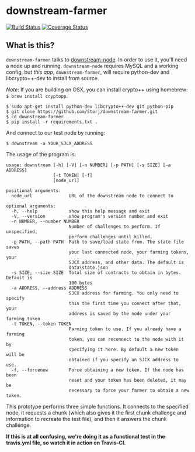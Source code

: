 downstream-farmer
=================

[![Build Status](https://travis-ci.org/Storj/downstream-farmer.svg?branch=master)](https://travis-ci.org/Storj/downstream-farmer)  [![Coverage Status](https://img.shields.io/coveralls/Storj/downstream-farmer.svg)](https://coveralls.io/r/Storj/downstream-farmer?branch=master)


## What is this?

`downstream-farmer` talks to [downstream-node](https://github.com/Storj/downstream-node).  In order to use it, you'll need a node up and running.  `downstream-node` requires MySQL and a working config, but *this app*, `downstream-farmer`, will require python-dev and libcrypto++-dev to install from source.

*Note*: If you are building on OSX, you can install crypto++ using homebrew: `$ brew install cryptopp`.

```
$ sudo apt-get install python-dev libcrypto++-dev git python-pip
$ git clone https://github.com/Storj/downstream-farmer.git
$ cd downstream-farmer
$ pip install -r requirements.txt .
```

And connect to our test node by running:
```
$ downstream -a YOUR_SJCX_ADDRESS
```

The usage of the program is:

```
usage: downstream [-h] [-V] [-n NUMBER] [-p PATH] [-s SIZE] [-a ADDRESS]
                  [-t TOKEN] [-f]
                  [node_url]

positional arguments:
  node_url              URL of the downstream node to connect to

optional arguments:
  -h, --help            show this help message and exit
  -V, --version         show program's version number and exit
  -n NUMBER, --number NUMBER
                        Number of challenges to perform. If unspecified,
                        perform challenges until killed.
  -p PATH, --path PATH  Path to save/load state from. The state file saves
                        your last connected node, your farming tokens, your
                        SJCX address, and other data. The default is
                        data\state.json
  -s SIZE, --size SIZE  Total size of contracts to obtain in bytes. Default is
                        100 bytes
  -a ADDRESS, --address ADDRESS
                        SJCX address for farming. You only need to specify
                        this the first time you connect after that, your
                        address is saved by the node under your farming token
  -t TOKEN, --token TOKEN
                        Farming token to use. If you already have a farming
                        token, you can reconnect to the node with it by
                        specifying it here. By default a new token will be
                        obtained if you specify an SJCX address to use.
  -f, --forcenew        Force obtaining a new token. If the node has been
                        reset and your token has been deleted, it may be
                        necessary to force your farmer to obtain a new token.
```

This prototype performs three simple functions.  It connects to the specified node, it requests a chunk (which also gives it the first chunk challenge and information to recreate the test file), and then it answers the chunk challenge.

**If this is at all confusing, we're doing it as a functional test in the travis.yml file, so watch it in action on Travis-CI.**


